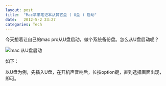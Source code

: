 ```yaml
---
layout: post
title:  "Mac苹果笔记本从其它盘 ( U盘 ) 启动"
date:   2012-5-2 23:27
categories: Tech
---
```


今天想着让自己的mac pro从U盘启动，做个系统备份盘。怎么从U盘启动呢？

![mac 从U盘启动](https://i.imgur.com/ICz6byf.jpg)

如下：

以U盘为例，先插入U盘，在开机声音响后，长按option键，直到选择画面出现，即可。

